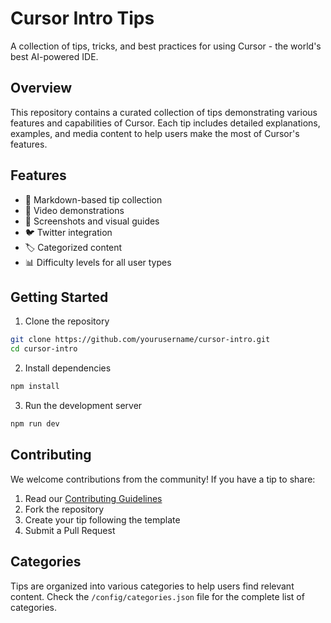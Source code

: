 # Cursor Intro Tips

A collection of tips, tricks, and best practices for using Cursor - the world's best AI-powered IDE.

## Overview

This repository contains a curated collection of tips demonstrating various features and capabilities of Cursor. Each tip includes detailed explanations, examples, and media content to help users make the most of Cursor's features.

## Features

- 📝 Markdown-based tip collection
- 🎥 Video demonstrations
- 📸 Screenshots and visual guides
- 🐦 Twitter integration
- 🏷️ Categorized content
- 📊 Difficulty levels for all user types

## Getting Started

1. Clone the repository
```bash
git clone https://github.com/yourusername/cursor-intro.git
cd cursor-intro
```

2. Install dependencies
```bash
npm install
```

3. Run the development server
```bash
npm run dev
```

## Contributing

We welcome contributions from the community! If you have a tip to share:

1. Read our [Contributing Guidelines](CONTRIBUTING.md)
2. Fork the repository
3. Create your tip following the template
4. Submit a Pull Request

## Categories

Tips are organized into various categories to help users find relevant content. Check the `/config/categories.json` file for the complete list of categories.


